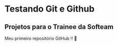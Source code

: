 # Testando Git e Github 

## Projetos para o Trainee da Softeam

Meu primeiro repositório GitHub !! 🦆


